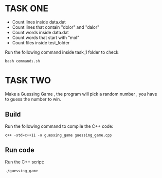 # TASK ONE
+ Count lines inside data.dat
+ Count lines that contain "dolor" and "dalor"
+ Count words inside data.dat
+ Count words that start with "mol"
+ Count files inside test_folder

Run the following command inside task_1 folder to check:
```
bash commands.sh
```

# TASK TWO

Make a Guessing Game , the program will pick a random number , you have to guess the number to win.

## Build 
Run the following command to compile the C++ code:
```
c++ -std=c++11 -o guessing_game guessing_game.cpp
```

## Run code
Run the C++ script:
```
./guessing_game
```


